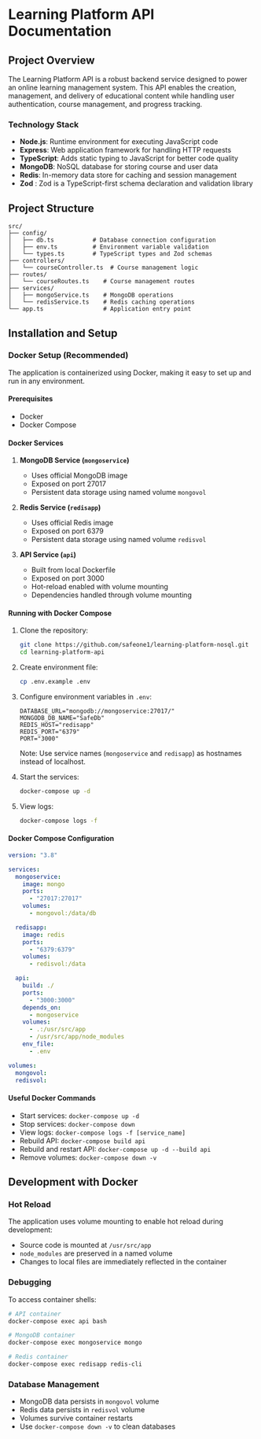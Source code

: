 # Learning Platform API Documentation

## Project Overview

The Learning Platform API is a robust backend service designed to power an online learning management system. This API enables the creation, management, and delivery of educational content while handling user authentication, course management, and progress tracking.

### Technology Stack

- **Node.js**: Runtime environment for executing JavaScript code
- **Express**: Web application framework for handling HTTP requests
- **TypeScript**: Adds static typing to JavaScript for better code quality
- **MongoDB**: NoSQL database for storing course and user data
- **Redis**: In-memory data store for caching and session management
- **Zod** : Zod is a TypeScript-first schema declaration and validation library

## Project Structure

```
src/
├── config/
│   ├── db.ts           # Database connection configuration
│   ├── env.ts          # Environment variable validation
│   └── types.ts        # TypeScript types and Zod schemas
├── controllers/
│   └── courseController.ts  # Course management logic
├── routes/
│   └── courseRoutes.ts    # Course management routes
├── services/
│   ├── mongoService.ts    # MongoDB operations
│   └── redisService.ts    # Redis caching operations
└── app.ts                 # Application entry point
```

## Installation and Setup

### Docker Setup (Recommended)

The application is containerized using Docker, making it easy to set up and run in any environment.

#### Prerequisites

- Docker
- Docker Compose

#### Docker Services

1. **MongoDB Service (`mongoservice`)**

   - Uses official MongoDB image
   - Exposed on port 27017
   - Persistent data storage using named volume `mongovol`

2. **Redis Service (`redisapp`)**

   - Uses official Redis image
   - Exposed on port 6379
   - Persistent data storage using named volume `redisvol`

3. **API Service (`api`)**
   - Built from local Dockerfile
   - Exposed on port 3000
   - Hot-reload enabled with volume mounting
   - Dependencies handled through volume mounting

#### Running with Docker Compose

1. Clone the repository:

   ```bash
   git clone https://github.com/safeone1/learning-platform-nosql.git
   cd learning-platform-api
   ```

2. Create environment file:

   ```bash
   cp .env.example .env
   ```

3. Configure environment variables in `.env`:

   ```
   DATABASE_URL="mongodb://mongoservice:27017/"
   MONGODB_DB_NAME="SafeDb"
   REDIS_HOST="redisapp"
   REDIS_PORT="6379"
   PORT="3000"
   ```

   Note: Use service names (`mongoservice` and `redisapp`) as hostnames instead of localhost.

4. Start the services:

   ```bash
   docker-compose up -d
   ```

5. View logs:
   ```bash
   docker-compose logs -f
   ```

#### Docker Compose Configuration

```yaml
version: "3.8"

services:
  mongoservice:
    image: mongo
    ports:
      - "27017:27017"
    volumes:
      - mongovol:/data/db

  redisapp:
    image: redis
    ports:
      - "6379:6379"
    volumes:
      - redisvol:/data

  api:
    build: ./
    ports:
      - "3000:3000"
    depends_on:
      - mongoservice
    volumes:
      - .:/usr/src/app
      - /usr/src/app/node_modules
    env_file:
      - .env

volumes:
  mongovol:
  redisvol:
```

#### Useful Docker Commands

- Start services: `docker-compose up -d`
- Stop services: `docker-compose down`
- View logs: `docker-compose logs -f [service_name]`
- Rebuild API: `docker-compose build api`
- Rebuild and restart API: `docker-compose up -d --build api`
- Remove volumes: `docker-compose down -v`

## Development with Docker

### Hot Reload

The application uses volume mounting to enable hot reload during development:

- Source code is mounted at `/usr/src/app`
- `node_modules` are preserved in a named volume
- Changes to local files are immediately reflected in the container

### Debugging

To access container shells:

```bash
# API container
docker-compose exec api bash

# MongoDB container
docker-compose exec mongoservice mongo

# Redis container
docker-compose exec redisapp redis-cli
```

### Database Management

- MongoDB data persists in `mongovol` volume
- Redis data persists in `redisvol` volume
- Volumes survive container restarts
- Use `docker-compose down -v` to clean databases
